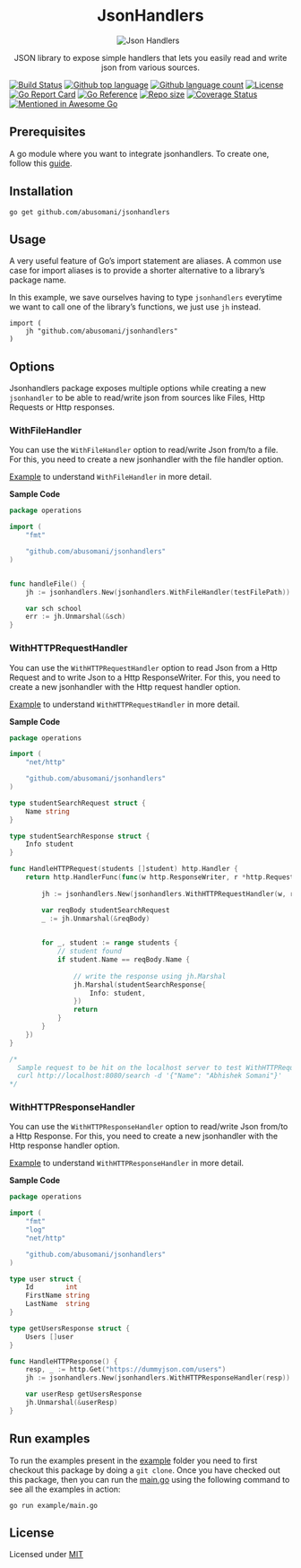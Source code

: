 <h1 align="center">JsonHandlers</h1>

<div align="center" id="top"> 
  <img src="https://res.cloudinary.com/dahkenlmo/image/upload/v1678346700/jsonhandlers_hjca2i.png" alt="Json Handlers" />
  &#xa0;
</div>


<p align="center">JSON library to expose simple handlers that lets you easily read and write json from various sources.</p>


[![Build Status](https://github.com/abusomani/jsonhandlers/workflows/build/badge.svg)](https://github.com/abusomani/jsonhandlers/actions)
[![Github top language](https://img.shields.io/github/languages/top/abusomani/jsonhandlers)](https://img.shields.io/github/languages/top/abusomani/jsonhandlers)
[![Github language count](https://img.shields.io/github/languages/count/abusomani/jsonhandlers)](https://img.shields.io/github/languages/count/abusomani/jsonhandlers)
[![License](https://img.shields.io/badge/license-MIT-blue)](https://github.com/abusomani/jsonhandlers/blob/main/LICENSE)
[![Go Report Card](https://goreportcard.com/badge/github.com/abusomani/jsonhandlers)](https://goreportcard.com/report/github.com/abusomani/jsonhandlers)
[![Go Reference](https://pkg.go.dev/badge/github.com/abusomani/jsonhandlers.svg)](https://pkg.go.dev/github.com/abusomani/jsonhandlers)
[![Repo size](https://img.shields.io/github/repo-size/abusomani/jsonhandlers)](https://shields.io/github/repo-size/abusomani/jsonhandlers)
[![Coverage Status](https://coveralls.io/repos/github/abusomani/jsonhandlers/badge.svg?branch=main)](https://coveralls.io/github/abusomani/jsonhandlers?branch=main)
[![Mentioned in Awesome Go](https://awesome.re/mentioned-badge-flat.svg)](https://github.com/avelino/awesome-go#json)


## Prerequisites

A go module where you want to integrate jsonhandlers. To create one, follow this [guide](https://go.dev/doc/tutorial/create-module).

## Installation

```
go get github.com/abusomani/jsonhandlers
```


## Usage

A very useful feature of Go’s import statement are aliases. A common use case for import aliases is to provide a shorter alternative to a library’s package name.

In this example, we save ourselves having to type `jsonhandlers` everytime we want to call one of the library’s functions, we just use `jh` instead.

```
import (
    jh "github.com/abusomani/jsonhandlers"
)
```

## Options

Jsonhandlers package exposes multiple options while creating a new `jsonhandler` to be able to read/write json from sources like Files, Http Requests or Http responses. 


### WithFileHandler

You can use the `WithFileHandler` option to read/write Json from/to a file. For this, you need to create a new jsonhandler with the file handler option.

[Example](./example/operations/file_handling.go) to understand `WithFileHandler` in more detail.

**Sample Code**
```go
package operations

import (
	"fmt"

	"github.com/abusomani/jsonhandlers"
)


func handleFile() {
	jh := jsonhandlers.New(jsonhandlers.WithFileHandler(testFilePath))

	var sch school
	err := jh.Unmarshal(&sch)
}

```

### WithHTTPRequestHandler

You can use the `WithHTTPRequestHandler` option to read Json from a Http Request and to write Json to a Http ResponseWriter. For this, you need to create a new jsonhandler with the Http request handler option.

[Example](./example/operations/http_request_handling.go) to understand `WithHTTPRequestHandler` in more detail.

**Sample Code**
```go
package operations

import (
	"net/http"

	"github.com/abusomani/jsonhandlers"
)

type studentSearchRequest struct {
	Name string
}

type studentSearchResponse struct {
	Info student
}

func HandleHTTPRequest(students []student) http.Handler {
	return http.HandlerFunc(func(w http.ResponseWriter, r *http.Request) {
		
    	jh := jsonhandlers.New(jsonhandlers.WithHTTPRequestHandler(w, r))

		var reqBody studentSearchRequest
		_ := jh.Unmarshal(&reqBody)
		

		for _, student := range students {
			// student found
			if student.Name == reqBody.Name {
				
				// write the response using jh.Marshal
				jh.Marshal(studentSearchResponse{
					Info: student,
				})
				return
			}
		}
	})
}

/*
  Sample request to be hit on the localhost server to test WithHTTPRequestHandler functionality.
  curl http://localhost:8080/search -d '{"Name": "Abhishek Somani"}'
*/
```

### WithHTTPResponseHandler

You can use the `WithHTTPResponseHandler` option to read/write Json from/to a Http Response. For this, you need to create a new jsonhandler with the Http response handler option.

[Example](./example/operations/http_response_handling.go) to understand `WithHTTPResponseHandler` in more detail.

**Sample Code**

```go
package operations

import (
	"fmt"
	"log"
	"net/http"

	"github.com/abusomani/jsonhandlers"
)

type user struct {
	Id        int
	FirstName string
	LastName  string
}

type getUsersResponse struct {
	Users []user
}

func HandleHTTPResponse() {
	resp, _ := http.Get("https://dummyjson.com/users")
	jh := jsonhandlers.New(jsonhandlers.WithHTTPResponseHandler(resp))

	var userResp getUsersResponse
	jh.Unmarshal(&userResp)
}

```

## Run examples
To run the examples present in the [example](./example/) folder you need to first checkout this package by doing a `git clone`. Once you have checked out this package, then you can run the [main.go](./example/main.go) using the following command to see all the examples in action:

```
go run example/main.go
```


## License
Licensed under [MIT](./LICENSE)